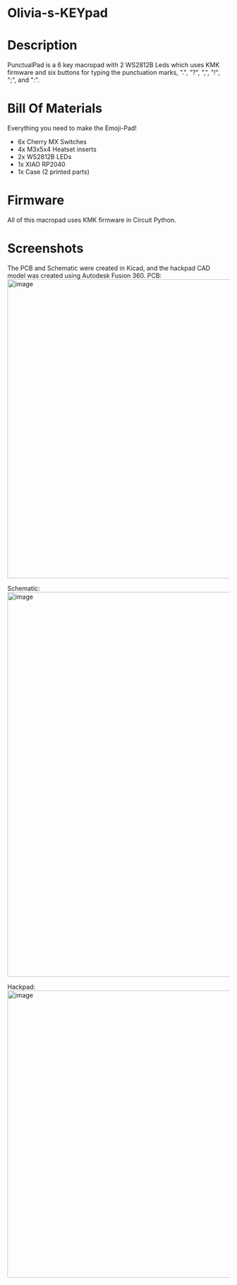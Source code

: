 # Olivia-s-KEYpad

# Description
PunctualPad is a 6 key macropad with 2 WS2812B Leds which uses KMK firmware and six buttons for typing the punctuation marks, ".", "?", ",", "!", ";", and ":".

# Bill Of Materials
Everything you need to make the Emoji-Pad!
- 6x Cherry MX Switches
- 4x M3x5x4 Heatset inserts
- 2x WS2812B LEDs
- 1x XIAO RP2040
- 1x Case (2 printed parts)

# Firmware
All of this macropad uses KMK firmware in Circuit Python.

# Screenshots
The PCB and Schematic were created in Kicad, and the hackpad CAD model was created using Autodesk Fusion 360.
PCB:
<img width="664" height="677" alt="image" src="https://github.com/user-attachments/assets/a7e61a85-a95a-40ed-862d-b5ee05f67e58" />

Schematic:
<img width="1196" height="871" alt="image" src="https://github.com/user-attachments/assets/a45a06c7-dcd0-4f41-9687-799348dbc3ac" />

Hackpad:
<img width="778" height="650" alt="image" src="https://github.com/user-attachments/assets/01e9e4cc-3b93-49d4-aea0-ead89840c065" />
